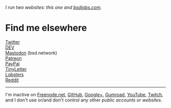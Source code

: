 _I run two websites: this one and [bsdjobs.com](https://www.bsdjobs.com/)._

# Find me elsewhere

[Twitter](https://twitter.com/romanzolotarev)<br>
[DEV](https://dev.to/romanzolotarev)<br>
[Mastodon](https://bsd.network/@romanzolotarev) (bsd.network)<br>
[Patreon](https://patreon.com/romanzolotarev)<br>
[PayPal](https://www.paypal.me/romanzolotarev)<br>
[TinyLetter](https://tinyletter.com/romanzolotarev)<br>
[Lobsters](https://lobste.rs/u/romanzolotarev)<br>
[Reddit](https://reddit.com/u/zolotarevroman)<br>

---

I'm inactive on
[Freenode.net](https://freenode.net/),
[GitHub](https://github.com/romanzolotarev),
[Google+](https://plus.google.com/+romanzolotarev),
[Gumroad](https://gumroad.com/romanzolotarev),
[YouTube](https://youtube.com/romanzolotarev),
[Twitch](https://twitch.tv/zolotarevroman),
and I don't use or/and don't control any other _public accounts_ or _websites_.
